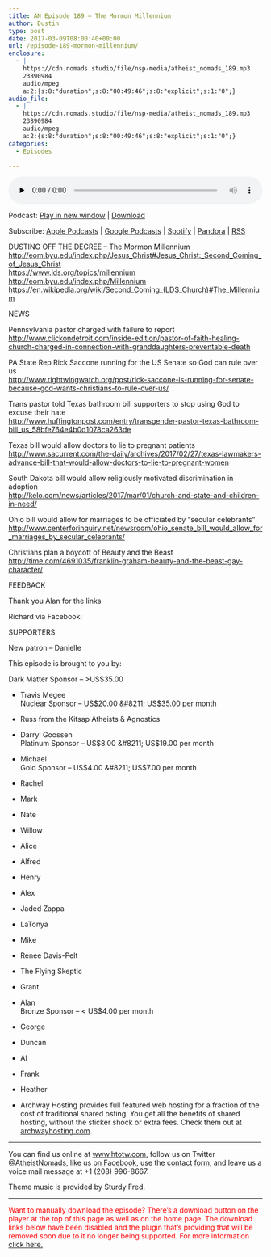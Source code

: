```yaml
---
title: AN Episode 189 – The Mormon Millennium
author: Dustin
type: post
date: 2017-03-09T08:00:40+00:00
url: /episode-189-mormon-millennium/
enclosure:
  - |
    https://cdn.nomads.studio/file/nsp-media/atheist_nomads_189.mp3
    23890984
    audio/mpeg
    a:2:{s:8:"duration";s:8:"00:49:46";s:8:"explicit";s:1:"0";}
audio_file:
  - |
    https://cdn.nomads.studio/file/nsp-media/atheist_nomads_189.mp3
    23890984
    audio/mpeg
    a:2:{s:8:"duration";s:8:"00:49:46";s:8:"explicit";s:1:"0";}
categories:
  - Episodes

---
```

<div itemscope itemtype="http://schema.org/AudioObject">
  <meta itemprop="name" content=" episode 189 &#8211; The Mormon Millennium" />
  
  <meta itemprop="uploadDate" content="2017-03-09T01:00:40-07:00" />
  
  <meta itemprop="encodingFormat" content="audio/mpeg" />
  
  <meta itemprop="duration" content="PT49M46S" />
  
  <meta itemprop="description" content="DUSTING OFF THE DEGREE - The Mormon Millennium
http://eom.byu.edu/index.php/Jesus_Christ#Jesus_Christ:_Second_Coming_of_Jesus_Christ
https://www.lds.org/topics/millennium
http://eom.byu.edu/index.php/Millennium
https://en.wikipedia.org/wiki/Second_Co..." />
  
  <meta itemprop="contentUrl" content="https://dts.podtrac.com/redirect.mp3/cdn.nomads.studio/file/nsp-media/atheist_nomads_189.mp3" />
  
  <meta itemprop="contentSize" content="22.8" />
  </p> 
  
  <div class="powerpress_player" id="powerpress_player_8452">
    <audio class="wp-audio-shortcode" id="audio-1469-196" preload="none" style="width: 100%;" controls="controls"><source type="audio/mpeg" src="https://dts.podtrac.com/redirect.mp3/cdn.nomads.studio/file/nsp-media/atheist_nomads_189.mp3?_=196" /><a href="https://dts.podtrac.com/redirect.mp3/cdn.nomads.studio/file/nsp-media/atheist_nomads_189.mp3">https://dts.podtrac.com/redirect.mp3/cdn.nomads.studio/file/nsp-media/atheist_nomads_189.mp3</a></audio>
  </div>
</div>

<p class="powerpress_links powerpress_links_mp3">
  Podcast: <a href="https://dts.podtrac.com/redirect.mp3/cdn.nomads.studio/file/nsp-media/atheist_nomads_189.mp3" class="powerpress_link_pinw" target="_blank" title="Play in new window" onclick="return powerpress_pinw('https://htotw.com/?powerpress_pinw=1469-podcast');" rel="nofollow">Play in new window</a> | <a href="https://dts.podtrac.com/redirect.mp3/cdn.nomads.studio/file/nsp-media/atheist_nomads_189.mp3" class="powerpress_link_d" title="Download" rel="nofollow" download="atheist_nomads_189.mp3">Download</a>
</p>

<p class="powerpress_links powerpress_subscribe_links">
  Subscribe: <a href="https://podcasts.apple.com/us/podcast/humanists-take-on-the-world/id530050098?mt=2&ls=1" class="powerpress_link_subscribe powerpress_link_subscribe_itunes" target="_blank" title="Subscribe on Apple Podcasts" rel="nofollow">Apple Podcasts</a> | <a href="https://www.google.com/podcasts?feed=aHR0cDovL2F0aGVpc3Rub21hZHMubGlic3luLmNvbS9yc3M%3D" class="powerpress_link_subscribe powerpress_link_subscribe_googleplay" target="_blank" title="Subscribe on Google Podcasts" rel="nofollow">Google Podcasts</a> | <a href="https://open.spotify.com/show/3LzK2xZGike6Tc1GEMtMbr?si=LieN9SNuTpq96smuaUsH8A" class="powerpress_link_subscribe powerpress_link_subscribe_spotify" target="_blank" title="Subscribe on Spotify" rel="nofollow">Spotify</a> | <a href="https://www.pandora.com/podcast/atheist-nomads/PC:10122?corr=62071012&part=ug" class="powerpress_link_subscribe powerpress_link_subscribe_pandora" target="_blank" title="Subscribe on Pandora" rel="nofollow">Pandora</a> | <a href="https://htotw.com/feed/podcast/" class="powerpress_link_subscribe powerpress_link_subscribe_rss" target="_blank" title="Subscribe via RSS" rel="nofollow">RSS</a>
</p>

DUSTING OFF THE DEGREE &#8211; The Mormon Millennium  
<a href="http://eom.byu.edu/index.php/Jesus_Christ#Jesus_Christ:_Second_Coming_of_Jesus_Christ" target="_blank" rel="noopener">http://eom.byu.edu/index.php/Jesus_Christ#Jesus_Christ:_Second_Coming_of_Jesus_Christ</a>  
<a href="https://www.lds.org/topics/millennium" target="_blank" rel="noopener">https://www.lds.org/topics/millennium</a>  
<a href="http://eom.byu.edu/index.php/Millennium" target="_blank" rel="noopener">http://eom.byu.edu/index.php/Millennium</a>  
<a href="https://en.wikipedia.org/wiki/Second_Coming_(LDS_Church)#The_Millennium" target="_blank" rel="noopener">https://en.wikipedia.org/wiki/Second_Coming_(LDS_Church)#The_Millennium</a>

NEWS

Pennsylvania pastor charged with failure to report  
<a href="http://www.clickondetroit.com/inside-edition/pastor-of-faith-healing-church-charged-in-connection-with-granddaughters-preventable-death" target="_blank" rel="noopener">http://www.clickondetroit.com/inside-edition/pastor-of-faith-healing-church-charged-in-connection-with-granddaughters-preventable-death</a>

PA State Rep Rick Saccone running for the US Senate so God can rule over us  
<a href="http://www.rightwingwatch.org/post/rick-saccone-is-running-for-senate-because-god-wants-christians-to-rule-over-us/" target="_blank" rel="noopener">http://www.rightwingwatch.org/post/rick-saccone-is-running-for-senate-because-god-wants-christians-to-rule-over-us/</a>

Trans pastor told Texas bathroom bill supporters to stop using God to excuse their hate  
<a href="http://www.huffingtonpost.com/entry/transgender-pastor-texas-bathroom-bill_us_58bfe764e4b0d1078ca263de" target="_blank" rel="noopener">http://www.huffingtonpost.com/entry/transgender-pastor-texas-bathroom-bill_us_58bfe764e4b0d1078ca263de</a>

Texas bill would allow doctors to lie to pregnant patients  
<a href="http://www.sacurrent.com/the-daily/archives/2017/02/27/texas-lawmakers-advance-bill-that-would-allow-doctors-to-lie-to-pregnant-women" target="_blank" rel="noopener">http://www.sacurrent.com/the-daily/archives/2017/02/27/texas-lawmakers-advance-bill-that-would-allow-doctors-to-lie-to-pregnant-women</a>

South Dakota bill would allow religiously motivated discrimination in adoption  
<a href="http://kelo.com/news/articles/2017/mar/01/church-and-state-and-children-in-need/" target="_blank" rel="noopener">http://kelo.com/news/articles/2017/mar/01/church-and-state-and-children-in-need/</a>

Ohio bill would allow for marriages to be officiated by “secular celebrants”  
<a href="http://www.centerforinquiry.net/newsroom/ohio_senate_bill_would_allow_for_marriages_by_secular_celebrants/" target="_blank" rel="noopener">http://www.centerforinquiry.net/newsroom/ohio_senate_bill_would_allow_for_marriages_by_secular_celebrants/</a>

Christians plan a boycott of Beauty and the Beast  
<a href="http://time.com/4691035/franklin-graham-beauty-and-the-beast-gay-character/" target="_blank" rel="noopener">http://time.com/4691035/franklin-graham-beauty-and-the-beast-gay-character/</a>

FEEDBACK

Thank you Alan for the links

Richard via Facebook:

SUPPORTERS

New patron &#8211; Danielle

This episode is brought to you by:

Dark Matter Sponsor &#8211; >US$35.00  
* Travis Megee  
Nuclear Sponsor &#8211; US$20.00 &#8211; US$35.00 per month  
* Russ from the Kitsap Atheists & Agnostics  
* Darryl Goossen  
Platinum Sponsor &#8211; US$8.00 &#8211; US$19.00 per month  
* Michael  
Gold Sponsor &#8211; US$4.00 &#8211; US$7.00 per month  
* Rachel  
* Mark  
* Nate  
* Willow  
* Alice  
* Alfred  
* Henry  
* Alex  
* Jaded Zappa  
* LaTonya  
* Mike  
* Renee Davis-Pelt  
* The Flying Skeptic  
* Grant  
* Alan  
Bronze Sponsor &#8211; < US$4.00 per month  
* George  
* Duncan  
* Al  
* Frank  
* Heather

* Archway Hosting provides full featured web hosting for a fraction of the cost of traditional shared osting. You get all the benefits of shared hosting, without the sticker shock or extra fees. Check them out at <a href="http://archwayhosting.com/" target="_blank" rel="noopener">archwayhosting.com</a>.

<hr width="500" />

You can find us online at <a href="https://www.htotw.com/" target="_blank" rel="noopener">www.htotw.com</a>, follow us on Twitter <a href="https://htotw.com/twitter" target="_blank" rel="noopener">@AtheistNomads</a>, <a href="https://htotw.com/facebook" target="_blank" rel="noopener">like us on Facebook</a>, use the [contact form](https://htotw.com/contact), and leave us a voice mail message at +1 (208) 996-8667.

Theme music is provided by Sturdy Fred.

* * *

<span style="color: #ff0000;">Want to manually download the episode? There&#8217;s a download button on the player at the top of this page as well as on the home page. The download links below have been disabled and the plugin that&#8217;s providing that will be removed soon due to it no longer being supported. For more information <a href="https://www.htotw.com/2017/old-feeds/">click here.</a></span>
